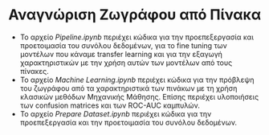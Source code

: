 # Αναγνώριση Ζωγράφου από Πίνακα
- Το αρχείο *Pipeline.ipynb* περιέχει κώδικα για την προεπεξεργασία και προετοιμασία του συνόλου δεδομένων, για το fine tuning των μοντέλων που κάναμε transfer learning και για την εξαγωγή χαρακτηριστικών με την χρήση αυτών των μοντέλων από τους πίνακες.
- Το αρχείο *Machine Learning.ipynb* περιέχει κώδικα για την πρόβλεψη του ζωγράφου από τα χαρακτηριστικά των πινάκων με τη χρήση κλασικών μεθόδων Μηχανικής Μάθησης. Επίσης περιέχει υλοποιήσεις των confusion matrices και των ROC-AUC καμπυλών.
- Το αρχείο *Prepare Dataset.ipynb* περιέχει κώδικα για την προεπεξεργασία και την προετοιμασία του συνόλου δεδομένων.
